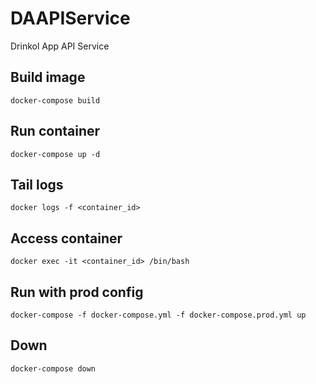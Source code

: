 # DAAPIService

Drinkol App API Service

## Build image
`docker-compose build`

## Run container 
`docker-compose up -d`

## Tail logs
`docker logs -f <container_id>`

## Access container
`docker exec -it <container_id> /bin/bash`

## Run with prod config
`docker-compose -f docker-compose.yml -f docker-compose.prod.yml up`

## Down
`docker-compose down`

